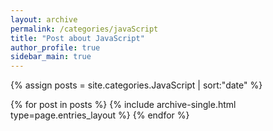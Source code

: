 ```yaml
---
layout: archive
permalink: /categories/javaScript
title: "Post about JavaScript"
author_profile: true
sidebar_main: true
---
```


{% assign posts = site.categories.JavaScript | sort:"date" %}

{% for post in posts %}
  {% include archive-single.html type=page.entries_layout %}
{% endfor %}
